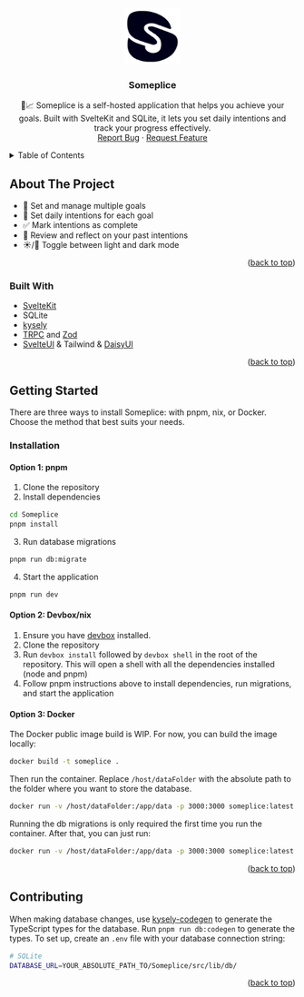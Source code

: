 <a name="readme-top"></a>

<br />
<div align="center">
  <a href="https://github.com/drewbitt/Someplice">
    <img src="src/lib/assets/someplice-compressed-logo-2023-01-21-no-padding.svg" alt="Logo" width="100" height="100">
  </a>

<h3 align="center">Someplice</h3>

  <p align="center">
    🎯📈 Someplice is a self-hosted application that helps you achieve your goals. Built with SvelteKit and SQLite, it lets you set daily intentions and track your progress effectively.
    <br />
    <a href="https://github.com/drewbitt/Someplice/issues">Report Bug</a>
    ·
    <a href="https://github.com/drewbitt/Someplice/issues">Request Feature</a>
  </p>
</div>

<details>
  <summary>Table of Contents</summary>
  <ol>
    <li>
      <a href="#about-the-project">About The Project</a>
      <ul>
        <li><a href="#built-with">Built With</a></li>
      </ul>
    </li>
    <li>
      <a href="#getting-started">Getting Started</a>
      <ul>
        <li><a href="#installation">Installation</a></li>
      </ul>
    </li>
    <li><a href="#contributing">Contributing</a></li>
    <li><a href="#license">License</a></li>
  </ol>
</details>

## About The Project

- 🎯 Set and manage multiple goals
- 📅 Set daily intentions for each goal
- ✅ Mark intentions as complete
- 🧐 Review and reflect on your past intentions
- ☀️/🌙 Toggle between light and dark mode

<p align="right">(<a href="#readme-top">back to top</a>)</p>

### Built With

- [SvelteKit](https://kit.svelte.dev/)
- SQLite
- [kysely](https://github.com/kysely-org/kysely)
- [TRPC](https://trpc.io/) and [Zod](https://zod.dev/)
- [SvelteUI](https://www.svelteui.org/) & Tailwind & [DaisyUI](https://daisyui.com/)

<p align="right">(<a href="#readme-top">back to top</a>)</p>

## Getting Started

There are three ways to install Someplice: with pnpm, nix, or Docker. Choose the method that best suits your needs.

### Installation

#### Option 1: pnpm

1. Clone the repository
2. Install dependencies

```bash
cd Someplice
pnpm install
```

3. Run database migrations

```bash
pnpm run db:migrate
```

4. Start the application

```bash
pnpm run dev
```

#### Option 2: Devbox/nix

1. Ensure you have [devbox](https://www.jetpack.io/devbox/docs/installing_devbox/) installed.
2. Clone the repository
3. Run `devbox install` followed by `devbox shell` in the root of the repository. This will open a shell with all the dependencies installed (node and pnpm)
4. Follow pnpm instructions above to install dependencies, run migrations, and start the application

#### Option 3: Docker

The Docker public image build is WIP. For now, you can build the image locally:

```bash
docker build -t someplice .
```

Then run the container. Replace `/host/dataFolder` with the absolute path to the folder where you want to store the database.

```bash
docker run -v /host/dataFolder:/app/data -p 3000:3000 someplice:latest sh -c "pnpm run db:migrate && node build/index.js"
```

Running the db migrations is only required the first time you run the container. After that, you can just run:

```bash
docker run -v /host/dataFolder:/app/data -p 3000:3000 someplice:latest
```

<p align="right">(<a href="#readme-top">back to top</a>)</p>

## Contributing

When making database changes, use [kysely-codegen](https://github.com/RobinBlomberg/kysely-codegen) to generate the TypeScript types for the database. Run `pnpm run db:codegen` to generate the types. To set up, create an `.env` file with your database connection string:

```bash
# SQLite
DATABASE_URL=YOUR_ABSOLUTE_PATH_TO/Someplice/src/lib/db/
```

<p align="right">(<a href="#readme-top">back to top</a>)</p>
